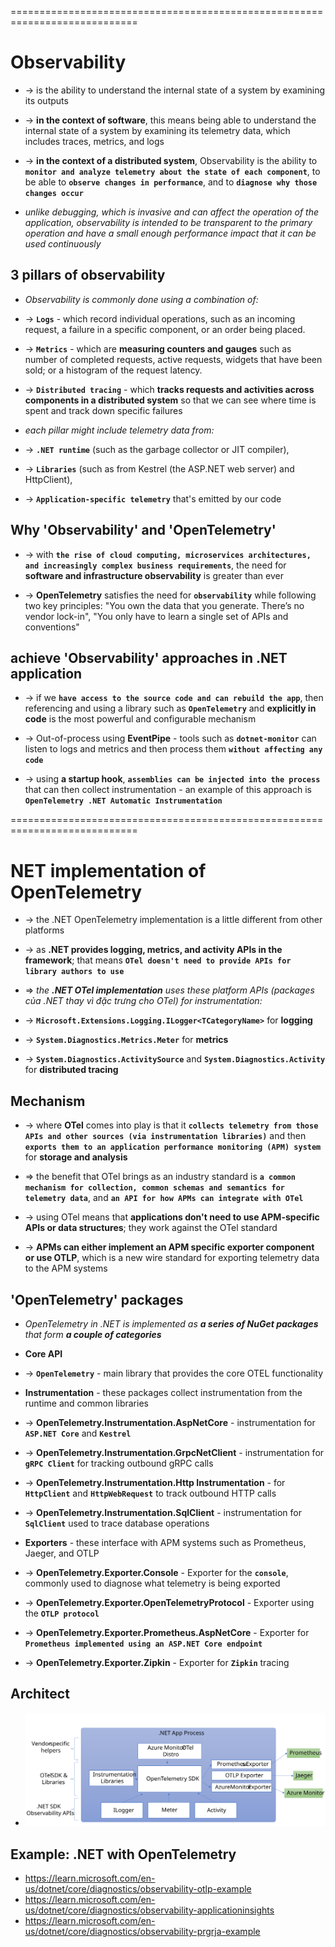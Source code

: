 ============================================================================
# Observability
* -> is the ability to understand the internal state of a system by examining its outputs
* -> **in the context of software**, this means being able to understand the internal state of a system by examining its telemetry data, which includes traces, metrics, and logs
* -> **in the context of a distributed system**, Observability is the ability to **`monitor and analyze telemetry about the state of each component`**, to be able to **`observe changes in performance`**, and to **`diagnose why those changes occur`**

* _unlike debugging, which is invasive and can affect the operation of the application, observability is intended to be transparent to the primary operation and have a small enough performance impact that it can be used continuously_

## 3 pillars of observability
* _Observability is commonly done using a combination of:_
* -> **`Logs`** - which record individual operations, such as an incoming request, a failure in a specific component, or an order being placed.
* -> **`Metrics`** - which are **measuring counters and gauges** such as number of completed requests, active requests, widgets that have been sold; or a histogram of the request latency.
* -> **`Distributed tracing`** - which **tracks requests and activities across components in a distributed system** so that we can see where time is spent and track down specific failures

* _each pillar might include telemetry data from:_
* -> **`.NET runtime`** (such as the garbage collector or JIT compiler), 
* -> **`Libraries`** (such as from Kestrel (the ASP.NET web server) and HttpClient), 
* -> **`Application-specific telemetry`** that's emitted by our code

## Why 'Observability' and 'OpenTelemetry'
* -> with **`the rise of cloud computing, microservices architectures, and increasingly complex business requirements`**, the need for **software and infrastructure observability** is greater than ever

* -> **OpenTelemetry** satisfies the need for **`observability`** while following two key principles: "You own the data that you generate. There’s no vendor lock-in", "You only have to learn a single set of APIs and conventions"

## achieve 'Observability' approaches in .NET application
* -> if we **`have access to the source code and can rebuild the app`**, then referencing and using a library such as **`OpenTelemetry`** and **explicitly in code** is the most powerful and configurable mechanism

* -> Out-of-process using **EventPipe** - tools such as **`dotnet-monitor`** can listen to logs and metrics and then process them **`without affecting any code`**

* -> using **a startup hook**, **`assemblies can be injected into the process`** that can then collect instrumentation - an example of this approach is **`OpenTelemetry .NET Automatic Instrumentation`**  

============================================================================
# NET implementation of OpenTelemetry
* -> the .NET OpenTelemetry implementation is a little different from other platforms
* -> as **.NET provides logging, metrics, and activity APIs in the framework**; that means **`OTel doesn't need to provide APIs for library authors to use`**

* =>  _the **.NET OTel implementation** uses these platform APIs (packages của .NET thay vì đặc trưng cho OTel) for instrumentation:_
* -> **`Microsoft.Extensions.Logging.ILogger<TCategoryName>`** for **logging**
* -> **`System.Diagnostics.Metrics.Meter`** for **metrics**
* -> **`System.Diagnostics.ActivitySource`** and **`System.Diagnostics.Activity`** for **distributed tracing**

## Mechanism
* -> where **OTel** comes into play is that it **`collects telemetry from those APIs and other sources (via instrumentation libraries)`** and then **`exports them to an application performance monitoring (APM) system`** for **storage and analysis**

* => the benefit that OTel brings as an industry standard is **`a common mechanism for collection, common schemas and semantics for telemetry data`**, and **`an API for how APMs can integrate with OTel`**
* -> using OTel means that **applications don't need to use APM-specific APIs or data structures**; they work against the OTel standard
* -> **APMs can either implement an APM specific exporter component or use OTLP**, which is a new wire standard for exporting telemetry data to the APM systems

## 'OpenTelemetry' packages
* _OpenTelemetry in .NET is implemented as **a series of NuGet packages** that form **a couple of categories**_

* **Core API**
* -> **`OpenTelemetry`** - main library that provides the core OTEL functionality

* **Instrumentation** -  these packages collect instrumentation from the runtime and common libraries
* -> **OpenTelemetry.Instrumentation.AspNetCore** - instrumentation for **`ASP.NET Core`** and **`Kestrel`**
* -> **OpenTelemetry.Instrumentation.GrpcNetClient** - instrumentation for **`gRPC Client`** for tracking outbound gRPC calls
* -> **OpenTelemetry.Instrumentation.Http	Instrumentation** - for **`HttpClient`** and **`HttpWebRequest`** to track outbound HTTP calls
* -> **OpenTelemetry.Instrumentation.SqlClient** - instrumentation for **`SqlClient`** used to trace database operations

* **Exporters** - these interface with APM systems such as Prometheus, Jaeger, and OTLP
* -> **OpenTelemetry.Exporter.Console** - Exporter for the **`console`**, commonly used to diagnose what telemetry is being exported
* -> **OpenTelemetry.Exporter.OpenTelemetryProtocol** - Exporter using the **`OTLP protocol`**
* -> **OpenTelemetry.Exporter.Prometheus.AspNetCore** - Exporter for **`Prometheus implemented using an ASP.NET Core endpoint`**
* -> **OpenTelemetry.Exporter.Zipkin** - Exporter for **`Zipkin`** tracing

## Architect
* ![.NET architect with OpenTelemetry](../../nonrelated/dotnet_opentelemetry.svg)

## Example: .NET with OpenTelemetry
* https://learn.microsoft.com/en-us/dotnet/core/diagnostics/observability-otlp-example
* https://learn.microsoft.com/en-us/dotnet/core/diagnostics/observability-applicationinsights
* https://learn.microsoft.com/en-us/dotnet/core/diagnostics/observability-prgrja-example